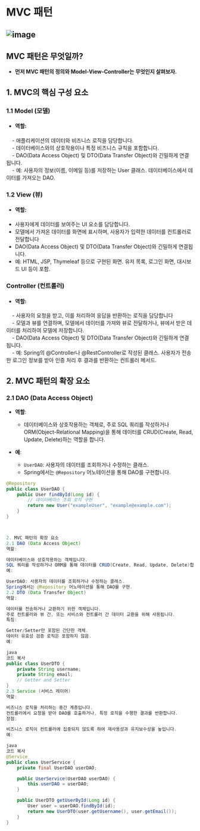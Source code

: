 # MVC 패턴 
![image](https://github.com/user-attachments/assets/f5889b1a-7e33-4ab7-8b14-0f7d5d72d2c0)
---

## MVC 패턴은 무엇일까?
 - **먼저 MVC 패턴의 정의와 Model-View-Controller는 무엇인지 살펴보자.**

## 1. MVC의 핵심 구성 요소

### 1.1 Model (모델)
- #### 역할:
&nbsp;&nbsp;&nbsp; - 애플리케이션의 데이터와 비즈니스 로직을 담당합니다. <br>
&nbsp;&nbsp;&nbsp; - 데이터베이스와의 상호작용이나 특정 비즈니스 규칙을 포함합니다.<br>
&nbsp;&nbsp;&nbsp; - DAO(Data Access Object) 및 DTO(Data Transfer Object)와 긴밀하게 연결됩니다.<br>
&nbsp;&nbsp;&nbsp; - 예: 사용자의 정보(이름, 이메일 등)를 저장하는 User 클래스. 데이터베이스에서 데이터를 가져오는 DAO.<br>

### 1.2 View (뷰)
- #### 역할:
 - 사용자에게 데이터를 보여주는 UI 요소를 담당합니다. <br>
 - 모델에서 가져온 데이터를 화면에 표시하며, 사용자가 입력한 데이터를 컨트롤러로 전달합니다<br>
 - DAO(Data Access Object) 및 DTO(Data Transfer Object)와 긴밀하게 연결됩니다.<br>
 - 예: HTML, JSP, Thymeleaf 등으로 구현된 화면. 유저 목록, 로그인 화면, 대시보드 UI 등이 포함.<br>

### Controller (컨트롤러)
- #### 역할:
&nbsp;&nbsp;&nbsp; - 사용자의 요청을 받고, 이를 처리하여 응답을 반환하는 로직을 담당합니다 <br>
&nbsp;&nbsp;&nbsp; - 모델과 뷰를 연결하며, 모델에서 데이터를 가져와 뷰로 전달하거나, 뷰에서 받은 데이터를 처리하여 모델에 저장합니다.<br>
&nbsp;&nbsp;&nbsp; - DAO(Data Access Object) 및 DTO(Data Transfer Object)와 긴밀하게 연결됩니다.<br>
&nbsp;&nbsp;&nbsp; - 예: Spring의 @Controller나 @RestController로 작성된 클래스. 사용자가 전송한 로그인 정보를 받아 인증 처리 후 결과를 반환하는 컨트롤러 메서드.<br>

## 2. MVC 패턴의 확장 요소

### 2.1 DAO (Data Access Object)

- **역할**:  
  - 데이터베이스와 상호작용하는 객체로, 주로 SQL 쿼리를 작성하거나 ORM(Object-Relational Mapping)을 통해 데이터를 CRUD(Create, Read, Update, Delete)하는 역할을 합니다.

- **예**:  
  - `UserDAO`: 사용자의 데이터를 조회하거나 수정하는 클래스.
  - Spring에서는 `@Repository` 어노테이션을 통해 DAO를 구현합니다.

```java
@Repository
public class UserDAO {
    public User findById(Long id) {
        // 데이터베이스 조회 로직 구현
        return new User("exampleUser", "example@example.com");
    }
}



2. MVC 패턴의 확장 요소
2.1 DAO (Data Access Object)
역할:

데이터베이스와 상호작용하는 객체입니다.
SQL 쿼리를 작성하거나 ORM을 통해 데이터를 CRUD(Create, Read, Update, Delete)합니다.
예:

UserDAO: 사용자의 데이터를 조회하거나 수정하는 클래스.
Spring에서는 @Repository 어노테이션을 통해 DAO를 구현.
2.2 DTO (Data Transfer Object)
역할:

데이터를 전송하거나 교환하기 위한 객체입니다.
주로 컨트롤러와 뷰 간, 또는 서비스와 컨트롤러 간 데이터 교환을 위해 사용됩니다.
특징:

Getter/Setter만 포함된 간단한 객체.
데이터 유효성 검증 로직은 포함하지 않음.
예:

java
코드 복사
public class UserDTO {
    private String username;
    private String email;
    // Getter and Setter
}
2.3 Service (서비스 레이어)
역할:

비즈니스 로직을 처리하는 중간 계층입니다.
컨트롤러에서 요청을 받아 DAO를 호출하거나, 특정 로직을 수행한 결과를 반환합니다.
장점:

비즈니스 로직이 컨트롤러에 집중되지 않도록 하여 재사용성과 유지보수성을 높입니다.
예:

java
코드 복사
@Service
public class UserService {
    private final UserDAO userDAO;

    public UserService(UserDAO userDAO) {
        this.userDAO = userDAO;
    }

    public UserDTO getUserById(Long id) {
        User user = userDAO.findById(id);
        return new UserDTO(user.getUsername(), user.getEmail());
    }
}
